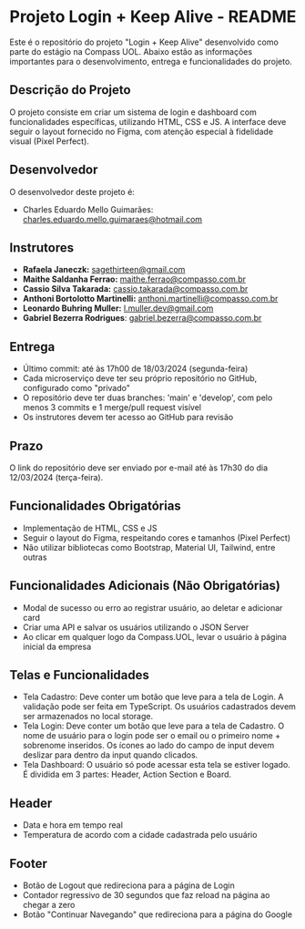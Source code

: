 
# Projeto Login + Keep Alive - README

Este é o repositório do projeto "Login + Keep Alive" desenvolvido como parte do estágio na Compass UOL. Abaixo estão as informações importantes para o desenvolvimento, entrega e funcionalidades do projeto.

## Descrição do Projeto

O projeto consiste em criar um sistema de login e dashboard com funcionalidades específicas, utilizando HTML, CSS e JS. A interface deve seguir o layout fornecido no Figma, com atenção especial à fidelidade visual (Pixel Perfect).

## Desenvolvedor

O desenvolvedor deste projeto é:

+ Charles Eduardo Mello Guimarães: charles.eduardo.mello.guimaraes@hotmail.com

## Instrutores

- **Rafaela Janeczk:** [sagethirteen@gmail.com](mailto:sagethirteen@gmail.com)
- **Maithe Saldanha Ferrao:** [maithe.ferrao@compasso.com.br](mailto:maithe.ferrao@compasso.com.br)
- **Cassio Silva Takarada:** [cassio.takarada@compasso.com.br](mailto:cassio.takarada@compasso.com.br)
- **Anthoni Bortolotto Martinelli:** [anthoni.martinelli@compasso.com.br](mailto:anthoni.martinelli@compasso.com.br)
- **Leonardo Buhring Muller:** [l.muller.dev@gmail.com](mailto:l.muller.dev@gmail.com)
- **Gabriel Bezerra Rodrigues**: [gabriel.bezerra@compasso.com.br](mailto:gabriel.bezerra@compasso.com.br)

## Entrega

+ Último commit: até às 17h00 de 18/03/2024 (segunda-feira)
+ Cada microserviço deve ter seu próprio repositório no GitHub, configurado como "privado"
+ O repositório deve ter duas branches: 'main' e 'develop', com pelo menos 3 commits e 1 merge/pull request visível
+ Os instrutores devem ter acesso ao GitHub para revisão

## Prazo

O link do repositório deve ser enviado por e-mail até às 17h30 do dia 12/03/2024 (terça-feira).

## Funcionalidades Obrigatórias

+ Implementação de HTML, CSS e JS
+ Seguir o layout do Figma, respeitando cores e tamanhos (Pixel Perfect)
+ Não utilizar bibliotecas como Bootstrap, Material UI, Tailwind, entre outras

## Funcionalidades Adicionais (Não Obrigatórias)

+ Modal de sucesso ou erro ao registrar usuário, ao deletar e adicionar card
+ Criar uma API e salvar os usuários utilizando o JSON Server
+ Ao clicar em qualquer logo da Compass.UOL, levar o usuário à página inicial da empresa

## Telas e Funcionalidades

+ Tela Cadastro: Deve conter um botão que leve para a tela de Login. A validação pode ser feita em TypeScript. Os usuários cadastrados devem ser armazenados no local storage.
+ Tela Login: Deve conter um botão que leve para a tela de Cadastro. O nome de usuário para o login pode ser o email ou o primeiro nome + sobrenome inseridos. Os ícones ao lado do campo de input devem deslizar para dentro da input quando clicados.
+ Tela Dashboard: O usuário só pode acessar esta tela se estiver logado. É dividida em 3 partes: Header, Action Section e Board.

## Header

+ Data e hora em tempo real
+ Temperatura de acordo com a cidade cadastrada pelo usuário

## Footer

+ Botão de Logout que redireciona para a página de Login
+ Contador regressivo de 30 segundos que faz reload na página ao chegar a zero
+ Botão "Continuar Navegando" que redireciona para a página do Google